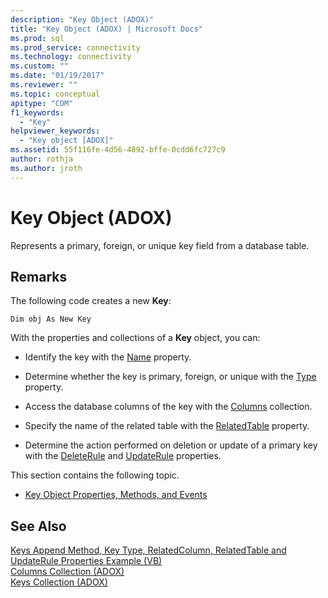 ```yaml
---
description: "Key Object (ADOX)"
title: "Key Object (ADOX) | Microsoft Docs"
ms.prod: sql
ms.prod_service: connectivity
ms.technology: connectivity
ms.custom: ""
ms.date: "01/19/2017"
ms.reviewer: ""
ms.topic: conceptual
apitype: "COM"
f1_keywords: 
  - "Key"
helpviewer_keywords: 
  - "Key object [ADOX]"
ms.assetid: 55f116fe-4d56-4892-bffe-0cdd6fc727c9
author: rothja
ms.author: jroth
---
```

# Key Object (ADOX)
Represents a primary, foreign, or unique key field from a database table.  
  
## Remarks  
 The following code creates a new **Key**:  
  
```  
Dim obj As New Key  
```  
  
 With the properties and collections of a **Key** object, you can:  
  
-   Identify the key with the [Name](./name-property-adox.md) property.  
  
-   Determine whether the key is primary, foreign, or unique with the [Type](./type-property-key-adox.md) property.  
  
-   Access the database columns of the key with the [Columns](./columns-collection-adox.md) collection.  
  
-   Specify the name of the related table with the [RelatedTable](./relatedtable-property-adox.md) property.  
  
-   Determine the action performed on deletion or update of a primary key with the [DeleteRule](./deleterule-property-adox.md) and [UpdateRule](./updaterule-property-adox.md) properties.  
  
 This section contains the following topic.  
  
-   [Key Object Properties, Methods, and Events](./key-object-properties-methods-and-events.md)  
  
## See Also  
 [Keys Append Method, Key Type, RelatedColumn, RelatedTable and UpdateRule Properties Example (VB)](./keys-append-method-key-type-relatedcolumn-relatedtable-example-vb.md)   
 [Columns Collection (ADOX)](./columns-collection-adox.md)   
 [Keys Collection (ADOX)](./keys-collection-adox.md)